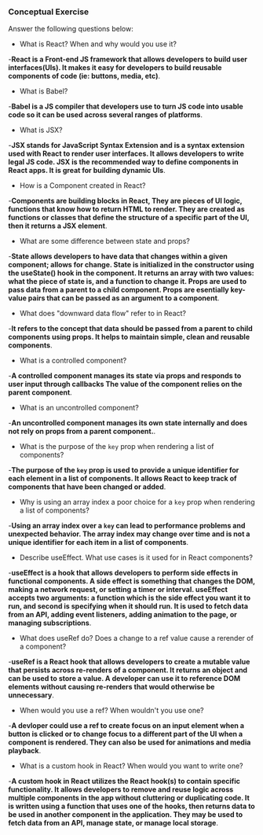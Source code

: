 ### Conceptual Exercise

Answer the following questions below:

- What is React? When and why would you use it?

-__React is a Front-end JS framework that allows developers to build user interfaces(UIs). It makes it easy for developers to build reusable components of code (ie: buttons, media, etc)__. 

- What is Babel?

-__Babel is a JS compiler that developers use to turn JS code into usable code so it can be used across several ranges of platforms__. 

- What is JSX?

-__JSX stands for JavaScript Syntax Extension and is a syntax extension used with React to render user interfaces. It allows developers to write legal JS code. JSX is the recommended way to define components in React apps. It is great for building dynamic UIs__.

- How is a Component created in React?

-__Components are building blocks in React, They are pieces of UI logic, functions that know how to return HTML to render. They are created as functions or classes that define the structure of a specific part of the UI, then it returns a JSX element__.

- What are some difference between state and props?

-__State allows developers to have data that changes within a given component; allows for change. State is initialized in the constructor using the useState() hook in the component. It returns an array with two values: what the piece of state is, and a function to change it. Props are used to pass data from a parent to a child component. Props are esentially key-value pairs that can be passed as an argument to a component__.

- What does "downward data flow" refer to in React?

-__It refers to the concept that data should be passed from a parent to child components using props. It helps to maintain simple, clean and reusable components__.

- What is a controlled component?

-__A controlled component manages its state via props and responds to user input through callbacks The value of the component relies on the parent component__.

- What is an uncontrolled component?

-__An uncontrolled component manages its own state internally and does not rely on props from a parent component.__.

- What is the purpose of the `key` prop when rendering a list of components?

-__The purpose of the `key` prop is used to provide a unique identifier for each element in a list of components. It allows React to keep track of components that have been changed or added__.

- Why is using an array index a poor choice for a `key` prop when rendering a list of components?

-__Using an array index over a `key` can lead to performance problems and unexpected behavior. The array index may change over time and is not a unique identifier for each item in a list of components__.

- Describe useEffect.  What use cases is it used for in React components?

-__useEffect is a hook that allows developers to perform side effects in functional components. A side effect is something that changes the DOM, making a network request, or setting a timer or interval. useEffect accepts two arguments: a function which is the side effect you want it to run, and second is specifying when it should run. It is used to fetch data from an API, adding event listeners, adding animation to the page, or managing subscriptions__.

- What does useRef do?  Does a change to a ref value cause a rerender of a component?

-__useRef is a React hook that allows developers to create a mutable value that persists across re-renders of a component. It returns an object and can be used to store a value. A developer can use it to reference DOM elements without causing re-renders that would otherwise be unnecessary__.

- When would you use a ref? When wouldn't you use one?

-__A devloper could use a ref to create focus on an input element when a button is clicked or to change focus to a different part of the UI when a component is rendered. They can also be used for animations and media playback__.

- What is a custom hook in React? When would you want to write one?

-__A custom hook in React utilizes the React hook(s) to contain specific functionality. It allows developers to remove and reuse logic across multiple components in the app without cluttering or duplicating code. It is written using a function that uses one of the hooks, then returns data to be used in another component in the application. They may be used to fetch data from an API, manage state, or manage local storage__.
